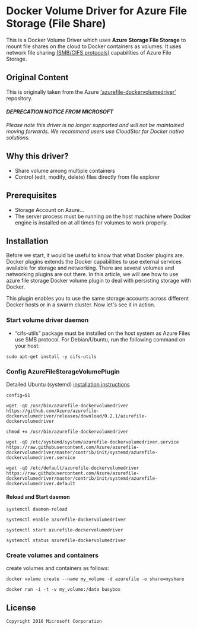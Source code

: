 # Docker Volume Driver for Azure File Storage (File Share)
This is a Docker Volume Driver which uses <b>Azure Storage File Storage</b> to mount file shares on the cloud to Docker containers as volumes. It uses network file sharing [(SMB/CIFS protocols)](https://docs.microsoft.com/en-gb/windows/win32/fileio/microsoft-smb-protocol-and-cifs-protocol-overview?redirectedfrom=MSDN) capabilities of Azure File Storage.

## Original Content
This is originally taken from the Azure ['azurefile-dockervolumedriver'](https://github.com/Azure/azurefile-dockervolumedriver) repository.

#### <i>DEPRECATION NOTICE FROM MICROSOFT</i>
<i>Please note this driver is no longer supported and will not be maintained moving forwards. We recommend users use CloudStor for Docker native solutions.</i>

## Why this driver?
* Share volume among multiple containers
* Control (edit, modify, delete) files directly from file explorer

## Prerequisites
* Storage Account on Azure...
* The server process must be running on the host machine where Docker engine is installed on at all times for volumes to work properly.

## Installation

Before we start, it would be useful to know that what Docker plugins are.  Docker plugins extends the Docker capabilities to use external services available for storage and networking. There are several volumes and networking plugins are out there. In this article, we will see how to use azure file storage Docker volume plugin to deal with persisting storage with Docker.

This plugin enables you to use the same storage accounts across different Docker hosts or in a swarm cluster. Now let's see it in action.

### Start volume driver daemon
* “cifs-utils” package must be installed on the host system as Azure Files use SMB protocol. For Debian/Ubuntu, run the following command on your host:

``` 
sudo apt-get install -y cifs-utils
```

### Config AzureFileStorageVolumePlugin

Detailed Ubuntu (systemd) [installation instructions](https://github.com/Azure/azurefile-dockervolumedriver/blob/master/contrib/init/systemd/README.md)

```
config=$1

wget -qO /usr/bin/azurefile-dockervolumedriver https://github.com/Azure/azurefile-dockervolumedriver/releases/download/0.2.1/azurefile-dockervolumedriver

chmod +x /usr/bin/azurefile-dockervolumedriver

wget -qO /etc/systemd/system/azurefile-dockervolumedriver.service https://raw.githubusercontent.com/Azure/azurefile-dockervolumedriver/master/contrib/init/systemd/azurefile-dockervolumedriver.service

wget -qO /etc/default/azurefile-dockervolumedriver https://raw.githubusercontent.com/Azure/azurefile-dockervolumedriver/master/contrib/init/systemd/azurefile-dockervolumedriver.default
```

#### Reload and Start daemon
```
systemctl daemon-reload

systemctl enable azurefile-dockervolumedriver

systemctl start azurefile-dockervolumedriver

systemctl status azurefile-dockervolumedriver
```

### Create volumes and containers

create volumes and containers as follows:

``` 
docker volume create --name my_volume -d azurefile -o share=myshare

docker run -i -t -v my_volume:/data busybox
```

## License
``` 
Copyright 2016 Microsoft Corporation
```
